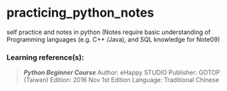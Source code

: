 # practicing_python_notes
self practice and notes in python
(Notes require basic understanding of Programming languages (e.g. C++ /Java), and SQL knowledge for Note09)

### Learning reference(s):
> __*Python Beginner Course*__ Author: eHappy STUDIO Publisher: GOTOP (Taiwan) Edition: 2016 Nov 1st Edition Language: Traditional Chinese
